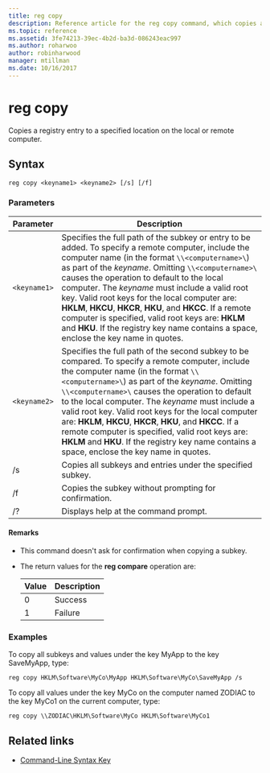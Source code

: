```yaml
---
title: reg copy
description: Reference article for the reg copy command, which copies a registry entry to a specified location on the local or remote computer.
ms.topic: reference
ms.assetid: 3fe74213-39ec-4b2d-ba3d-086243eac997
ms.author: roharwoo
author: robinharwood
manager: mtillman
ms.date: 10/16/2017
---
```


# reg copy

Copies a registry entry to a specified location on the local or remote computer.

## Syntax

```
reg copy <keyname1> <keyname2> [/s] [/f]
```

### Parameters

| Parameter | Description |
|--|--|
| `<keyname1>` | Specifies the full path of the subkey or entry to be added. To specify a remote computer, include the computer name (in the format `\\<computername>\`) as part of the *keyname*. Omitting `\\<computername>\` causes the operation to default to the local computer. The *keyname* must include a valid root key. Valid root keys for the local computer are: **HKLM**, **HKCU**, **HKCR**, **HKU**, and **HKCC**. If a remote computer is specified, valid root keys are: **HKLM** and **HKU**. If the registry key name contains a space, enclose the key name in quotes. |
| `<keyname2>` | Specifies the full path of the second subkey to be compared. To specify a remote computer, include the computer name (in the format `\\<computername>\`) as part of the *keyname*. Omitting `\\<computername>\` causes the operation to default to the local computer. The *keyname* must include a valid root key. Valid root keys for the local computer are: **HKLM**, **HKCU**, **HKCR**, **HKU**, and **HKCC**. If a remote computer is specified, valid root keys are: **HKLM** and **HKU**. If the registry key name contains a space, enclose the key name in quotes. |
| /s | Copies all subkeys and entries under the specified subkey. |
| /f | Copies the subkey without prompting for confirmation. |
| /? | Displays help at the command prompt. |

#### Remarks

- This command doesn't ask for confirmation when copying a subkey.

- The return values for the **reg compare** operation are:

    | Value | Description |
    |--|--|
    | 0 | Success |
    | 1 | Failure |

### Examples

To copy all subkeys and values under the key MyApp to the key SaveMyApp, type:

```
reg copy HKLM\Software\MyCo\MyApp HKLM\Software\MyCo\SaveMyApp /s
```

To copy all values under the key MyCo on the computer named ZODIAC to the key MyCo1 on the current computer, type:

```
reg copy \\ZODIAC\HKLM\Software\MyCo HKLM\Software\MyCo1
```

## Related links

- [Command-Line Syntax Key](command-line-syntax-key.md)

